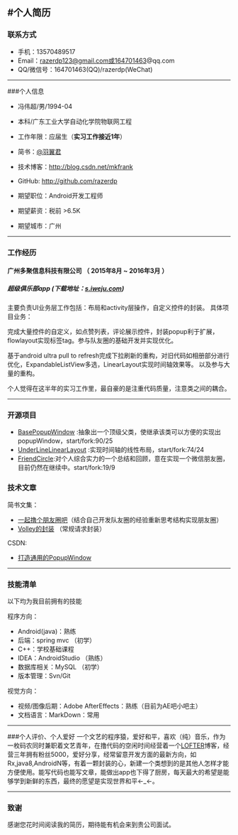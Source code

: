 #个人简历
</br>
---


### 联系方式

- 手机：13570489517
- Email：razerdp123@gmail.com或164701463@qq.com
- QQ/微信号：164701463(QQ)/razerdp(WeChat)

---

###个人信息

 - 冯伟超/男/1994-04 
 - 本科/广东工业大学自动化学院物联网工程
 - 工作年限：应届生（**实习工作接近1年**）
 - 简书：[@羽翼君](http://www.jianshu.com/users/8ff2bb37d791/latest_articles)
 - 技术博客：http://blog.csdn.net/mkfrank
 - GitHub: http://github.com/razerdp

 - 期望职位：Android开发工程师
 - 期望薪资：税前 >6.5K
 - 期望城市：广州

---

### 工作经历


#### 广州多聚信息科技有限公司 （ 2015年8月 ~ 2016年3月 ）

##### 超级俱乐部app (下载地址：[s.iweju.com](http://s.iweju.com))

主要负责UI业务层工作包括：布局和activity层操作，自定义控件的封装。
具体项目业务：

  完成大量控件的自定义，如点赞列表，评论展示控件，封装popup利于扩展，flowlayout实现标签tag。参与队友圈的基础开发并实现优化。
  
  基于android ultra pull to refresh完成下拉刷新的重构，对旧代码如相册部分进行优化，ExpandableListView多选，LinearLayout实现时间轴效果等。
以及参与大量的重构。

个人觉得在这半年的实习工作里，最自豪的是注重代码质量，注意类之间的耦合。


---

### 开源项目

 - [BasePopupWindow](https://github.com/razerdp/BasePopup) :抽象出一个顶级父类，使继承该类可以方便的实现出popupWindow，start/fork:90/25
 - [UnderLineLinearLayout](https://github.com/razerdp/UnderLineLinearLayout) :实现时间轴的线性布局，start/fork:74/24
 - [FriendCircle](https://github.com/razerdp/FriendCircle):对个人综合实力的一个总结和回顾，意在实现一个微信朋友圈，目前仍然在继续中。start/fork:19/9

### 技术文章
简书文集：

- [一起撸个朋友圈吧](http://www.jianshu.com/notebooks/3224048/latest)（结合自己开发队友圈的经验重新思考结构实现朋友圈）
- [Volley的封装](http://www.jianshu.com/p/95f5590b1203) （常规请求封装）

CSDN:

- [打造通用的PopupWindow](http://blog.csdn.net/mkfrank/article/details/50522666)

---
### 技能清单
以下均为我目前拥有的技能

程序方向：

- Android(java)：熟练
- 后端：spring mvc （初学）
- C++：学校基础课程
- IDEA：AndroidStudio （熟练）
- 数据库相关：MySQL （初学）
- 版本管理：Svn/Git

视觉方向：

- 视频/图像后期：Adobe AfterEffects：熟练（目前为AE吧小吧主）
- 文档语言：MarkDown：常用

---

###个人评价、个人爱好
一个文艺的程序猿，爱好和平，喜欢（纯）音乐，作为一枚码农同时兼职着文艺青年，在撸代码的空闲时间经营着一个[LOFTER](http://razerdp.lofter.com/)博客，经营三年拥有粉丝5000，爱好分享，经常留意开发方面的最新方向，如Rx,java8,AndroidN等，有着一颗封装的心，新建一个类想到的是其他人怎样才能方便使用。能写代码也能写文章，能做出app也下得了厨房，每天最大的希望是能够学到新鲜的东西，最终的愿望是实现世界和平←_←。

---
### 致谢
感谢您花时间阅读我的简历，期待能有机会来到贵公司面试。
